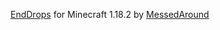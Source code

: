 [EndDrops](https://github.com/MessedAround/EndDrops/) for Minecraft 1.18.2 by [MessedAround](https://github.com/MessedAround/)
